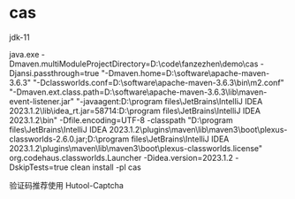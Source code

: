# cas

jdk-11

java.exe -Dmaven.multiModuleProjectDirectory=D:\code\fanzezhen\demo\cas -Djansi.passthrough=true "-Dmaven.home=D:\software\apache-maven-3.6.3" "-Dclassworlds.conf=D:\software\apache-maven-3.6.3\bin\m2.conf" "-Dmaven.ext.class.path=D:\software\apache-maven-3.6.3\lib\maven-event-listener.jar" "-javaagent:D:\program files\JetBrains\IntelliJ IDEA 2023.1.2\lib\idea_rt.jar=58714:D:\program files\JetBrains\IntelliJ IDEA 2023.1.2\bin" -Dfile.encoding=UTF-8 -classpath "D:\program files\JetBrains\IntelliJ IDEA 2023.1.2\plugins\maven\lib\maven3\boot\plexus-classworlds-2.6.0.jar;D:\program files\JetBrains\IntelliJ IDEA 2023.1.2\plugins\maven\lib\maven3\boot\plexus-classworlds.license" org.codehaus.classworlds.Launcher -Didea.version=2023.1.2 -DskipTests=true clean install -pl cas

验证码推荐使用 Hutool-Captcha